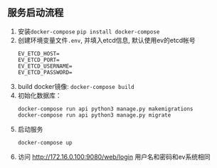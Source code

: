 ## 服务启动流程

1. 安装`docker-compose` `pip install docker-compose` 
2. 创建环境变量文件`.env`, 并填入etcd信息,  默认使用ev的etcd帐号
    ```
    EV_ETCD_HOST=
    EV_ETCD_PORT=
    EV_ETCD_USERNAME=
    EV_ETCD_PASSWORD=
    ```
3. build docker镜像: `docker-compose build`
4. 初始化数据库：
   ```
   docker-compose run api python3 manage.py makemigrations
   docker-compose run api python3 manage.py migrate
   ```
5. 启动服务
   ```
   docker-compose up
   ```
6. 访问
http://172.16.0.100:9080/web/login
用户名和密码和ev系统相同